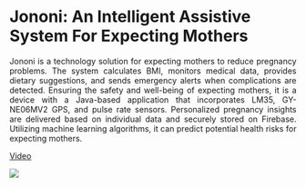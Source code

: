 # Jononi: An Intelligent Assistive System For Expecting Mothers

<p align="justify">
Jononi is a technology solution for expecting mothers to reduce pregnancy problems. The system calculates BMI, monitors medical data, provides dietary suggestions, and sends emergency alerts when complications are detected. Ensuring the safety and well-being of expecting mothers, it is a device with a Java-based application that incorporates LM35, GY-NE06MV2 GPS, and pulse rate sensors. Personalized pregnancy insights are delivered based on individual data and securely stored on Firebase. Utilizing machine learning algorithms, it can predict potential health risks for expecting mothers. 
</p>

[Video](https://drive.google.com/file/d/1gFXdig62Rjf6JoSwY2BwoBxESA8XafAx/view)

<img src='/images/jononi.jpg'>
